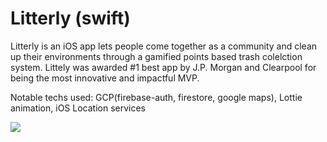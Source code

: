 # Litterly (swift)

Litterly is an iOS app lets people come together as a community and clean up their environments through a gamified points based trash colelction system. Littely was awarded #1 best app by J.P. Morgan and Clearpool for being the most innovative and impactful MVP.

Notable techs used: GCP(firebase-auth, firestore, google maps), Lottie animation, iOS Location services

![](https://media.giphy.com/media/KZLtiyR441wwKHsVXK/giphy.gif)
